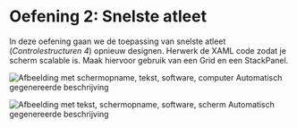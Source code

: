 # Oefening 2: Snelste atleet

In deze oefening gaan we de toepassing van snelste atleet
(*Controlestructuren 4*) opnieuw designen. Herwerk de XAML code zodat je
scherm scalable is. Maak hiervoor gebruik van een Grid en een
StackPanel.

![Afbeelding met schermopname, tekst, software, computer Automatisch
gegenereerde
beschrijving](./media/image1.png)

![Afbeelding met tekst, schermopname, software, scherm Automatisch
gegenereerde
beschrijving](./media/image2.png)
